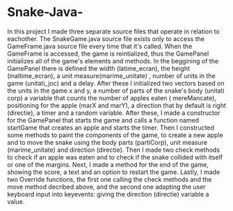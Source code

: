 # Snake-Java-
In this project I made three separate source files that operate in relation to eachother.
The SnakeGame.java source file exists only to access the GameFrame.java source file every
time that it's called. When the GameFrame is accessed, the game is reintialized, thus the GamePanel initializes all of the game's elements and methods. 
In the beggining of the GamePanel there is defined the width (latime_ecran), the height (inaltime_ecran), a unit measure(marime_unitate) , number of units in 
the game (unitati_joc) and a delay. After these I initialized two vectors based on the units in the game x and y, a number of parts of the snake's body (unitati corp)
a variable that counts the number of apples eaten ( mereMancate), positioning for the apple (marX and marY), a direction that by default is right (directie), 
a timer and a random variable. After these, I made a constructor for the GamePanel that starts the game and calls a function named startGame that creates
an apple and starts the timer. Then I constructed some methods to paint the components of the game, to create a new apple and to move the 
snake using the body parts (partiCorp), unit measure (marime_unitate) and direction (directie). Then I made two check methods to check 
if an apple was eaten and to check if the snake collided with itself or one of the margins. 
Next, I made a method for the end of the game, showing the score, a text and an option to restart the game.
Lastly, I made two Override functions, the first one calling the check methods and the move method decribed above,
and the second one adapting the user keyboard input into keyevents: giving the direction (directie) variable
a value.
